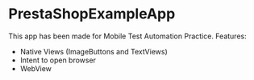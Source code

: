 # PrestaShopExampleApp
This app has been made for Mobile Test Automation Practice.
Features:
- Native Views (ImageButtons and TextViews)
- Intent to open browser
- WebView
